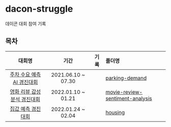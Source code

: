 # dacon-struggle
데이콘 대회 참여 기록

## 목차
| 대회명 | 기간 | 기록 | 폴더명 |
|:-:|:-:|:-:|:-|
| [주차 수요 예측 AI 경진대회](https://dacon.io/competitions/official/235745/overview/description) | 2021.06.10 ~ 07.30 | | [parking-demand](https://github.com/dddonghwa/dacon-struggle/tree/main/parking-demand)|
| [영화 리뷰 감성분석 경진대회](https://dacon.io/competitions/official/235864/overview/description) | 2022.01.10 ~ 01.21 | | [movie-review-sentiment-analysis](https://github.com/dddonghwa/dacon-struggle/tree/main/movie-review-sentiment-analysis)|
| [집값 예측 경진대회](https://dacon.io/competitions/official/235869/overview/description) |  2022.01.24 ~ 02.04 | | [housing]() | 
